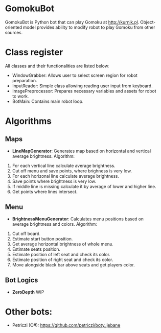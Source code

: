 # GomokuBot
GomokuBot is Python bot that can play Gomoku at http://kurnik.pl. Object-oriented model provides ability to modify robot to play Gomoku from other sources.

# Class register
All classes and their functionalities are listed below:
- WindowGrabber:
  Allows user to select screen region for robot preparation.
- InputReader:
  Simple class allowing reading user input from keyboard.
- ImagePreprocessor:
  Prepares necessary variables and assets for robot to work.
- BotMain:
  Contains main robot loop.
# Algorithms
## Maps
- **LineMapGenerator**:
Generates map based on horizontal and vertical average brightness. Algorithm:
1. For each vertical line calculate average brightness.
2. Cut off menu and save points, where brighness is very low.
3. For each horizonal line calculate average brightness.
4. Save points where brightness is very low.
5. If middle line is missing calculate it by average of lower and higher line.
6. Get points where lines intersect.
## Menu
- **BrightnessMenuGenerator**:
Calculates menu positions based on average brightness and colors. Algorithm:
1. Cut off board.
2. Estimate start button position.
3. Get average horizontal brightness of whole menu.
4. Estimate seats position.
5. Estimate position of left seat and check its color.
6. Estimate position of right seat and check its color.
7. Move alongside black bar above seats and get players color.
## Bot Logics
- **ZeroDepth**
WIP
# Other bots:
- Petriczi (C#):
https://github.com/petriczi/boty_jebane
